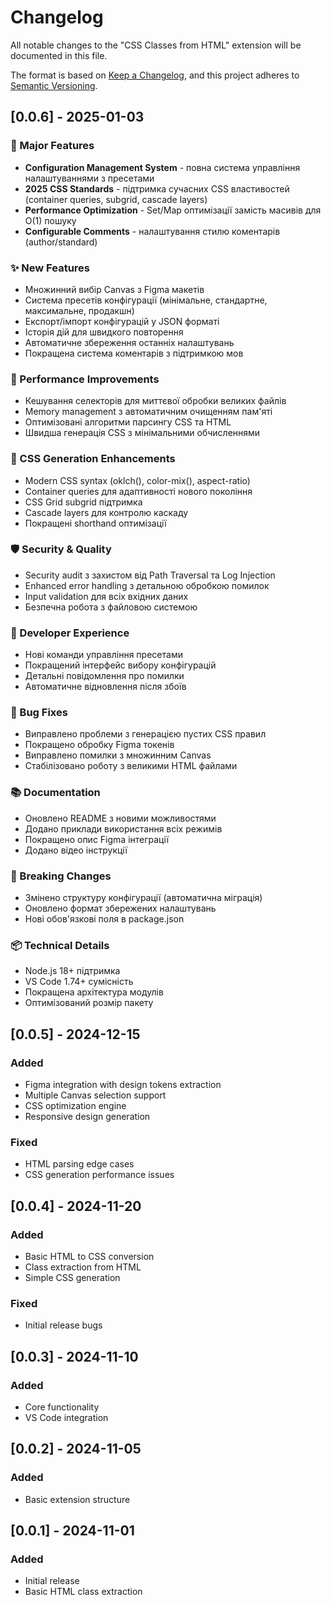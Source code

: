 # Changelog

All notable changes to the "CSS Classes from HTML" extension will be documented in this file.

The format is based on [Keep a Changelog](https://keepachangelog.com/en/1.0.0/),
and this project adheres to [Semantic Versioning](https://semver.org/spec/v2.0.0.html).

## [0.0.6] - 2025-01-03

### 🎉 Major Features
- **Configuration Management System** - повна система управління налаштуваннями з пресетами
- **2025 CSS Standards** - підтримка сучасних CSS властивостей (container queries, subgrid, cascade layers)
- **Performance Optimization** - Set/Map оптимізації замість масивів для O(1) пошуку
- **Configurable Comments** - налаштування стилю коментарів (author/standard)

### ✨ New Features
- Множинний вибір Canvas з Figma макетів
- Система пресетів конфігурації (мінімальне, стандартне, максимальне, продакшн)
- Експорт/імпорт конфігурацій у JSON форматі
- Історія дій для швидкого повторення
- Автоматичне збереження останніх налаштувань
- Покращена система коментарів з підтримкою мов

### 🚀 Performance Improvements
- Кешування селекторів для миттєвої обробки великих файлів
- Memory management з автоматичним очищенням пам'яті
- Оптимізовані алгоритми парсингу CSS та HTML
- Швидша генерація CSS з мінімальними обчисленнями

### 🎨 CSS Generation Enhancements
- Modern CSS syntax (oklch(), color-mix(), aspect-ratio)
- Container queries для адаптивності нового покоління
- CSS Grid subgrid підтримка
- Cascade layers для контролю каскаду
- Покращені shorthand оптимізації

### 🛡️ Security & Quality
- Security audit з захистом від Path Traversal та Log Injection
- Enhanced error handling з детальною обробкою помилок
- Input validation для всіх вхідних даних
- Безпечна робота з файловою системою

### 🔧 Developer Experience
- Нові команди управління пресетами
- Покращений інтерфейс вибору конфігурацій
- Детальні повідомлення про помилки
- Автоматичне відновлення після збоїв

### 🐛 Bug Fixes
- Виправлено проблеми з генерацією пустих CSS правил
- Покращено обробку Figma токенів
- Виправлено помилки з множинним Canvas
- Стабілізовано роботу з великими HTML файлами

### 📚 Documentation
- Оновлено README з новими можливостями
- Додано приклади використання всіх режимів
- Покращено опис Figma інтеграції
- Додано відео інструкції

### 🔄 Breaking Changes
- Змінено структуру конфігурації (автоматична міграція)
- Оновлено формат збережених налаштувань
- Нові обов'язкові поля в package.json

### 📦 Technical Details
- Node.js 18+ підтримка
- VS Code 1.74+ сумісність
- Покращена архітектура модулів
- Оптимізований розмір пакету

## [0.0.5] - 2024-12-15

### Added
- Figma integration with design tokens extraction
- Multiple Canvas selection support
- CSS optimization engine
- Responsive design generation

### Fixed
- HTML parsing edge cases
- CSS generation performance issues

## [0.0.4] - 2024-11-20

### Added
- Basic HTML to CSS conversion
- Class extraction from HTML
- Simple CSS generation

### Fixed
- Initial release bugs

## [0.0.3] - 2024-11-10

### Added
- Core functionality
- VS Code integration

## [0.0.2] - 2024-11-05

### Added
- Basic extension structure

## [0.0.1] - 2024-11-01

### Added
- Initial release
- Basic HTML class extraction